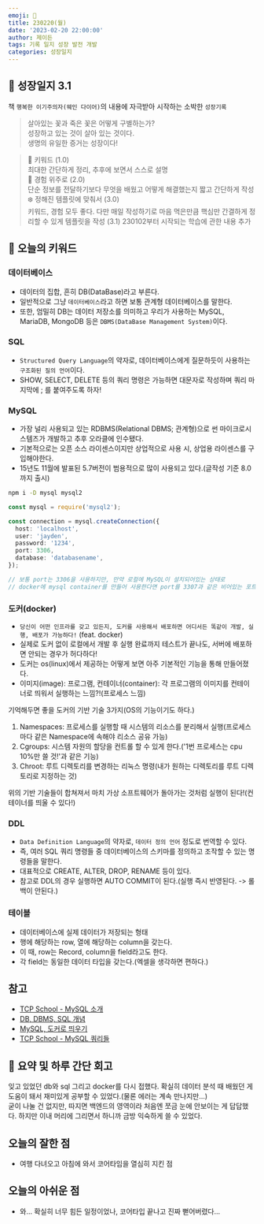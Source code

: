 ```yaml
---
emoji: 🌱
title: 230220(월)
date: '2023-02-20 22:00:00'
author: 제이든
tags: 기록 일지 성장 발전 개발
categories: 성장일지
---
```


## 🎄 성장일지 3.1

책 `행복한 이기주의자(웨인 다이어)`의 내용에 자극받아 시작하는 소박한 `성장기록`

> 살아있는 꽃과 죽은 꽃은 어떻게 구별하는가?<br/>
> 성장하고 있는 것이 살아 있는 것이다.<br/>
> 생명의 유일한 증거는 성장이다!

> 🌳 키워드 (1.0)<br/>
> 최대한 간단하게 정리, 추후에 보면서 스스로 설명<br/>
> 🍉 경험 위주로 (2.0)<br/>
> 단순 정보를 전달하기보다 무엇을 배웠고 어떻게 해결했는지 짧고 간단하게 작성<br/>
> ❄️ 정해진 템플릿에 맞춰서 (3.0)<br/>
> 키워드, 경험 모두 좋다. 다만 매일 작성하기로 마음 먹은만큼 핵심만 간결하게 정리할 수 있게 템플릿을 작성
> (3.1) 230102부터 시작되는 학습에 관한 내용 추가

## 🔑 오늘의 키워드

### 데이터베이스

- 데이터의 집합, 흔히 DB(DataBase)라고 부른다.
- 일반적으로 그냥 `데이터베이스`라고 하면 보통 관계형 데이터베이스를 말한다.
- 또한, 엄밀히 DB는 데이터 저장소를 의미하고 우리가 사용하는 MySQL, MariaDB, MongoDB 등은 `DBMS(DataBase Management System)`이다.

### SQL

- `Structured Query Language`의 약자로, 데이터베이스에게 질문하듯이 사용하는 `구조화된 질의 언어`이다.
- SHOW, SELECT, DELETE 등의 쿼리 명령은 가능하면 대문자로 작성하며 쿼리 마지막에 ; 를 붙여주도록 하자!

### MySQL

- 가장 널리 사용되고 있는 RDBMS(Relational DBMS; 관계형)으로 썬 마이크로시스템즈가 개발하고 추후 오라클에 인수됐다.
- 기본적으로는 오픈 소스 라이센스이지만 상업적으로 사용 시, 상업용 라이센스를 구입해야한다.
- 15년도 11월에 발표된 5.7버전이 범용적으로 많이 사용되고 있다.(글작성 기준 8.0까지 출시)

```zsh
npm i -D mysql mysql2
```

```ts
const mysql = require('mysql2');

const connection = mysql.createConnection({
  host: 'localhost',
  user: 'jayden',
  password: '1234',
  port: 3306,
  database: 'databasename',
});

// 보통 port는 3306을 사용하지만, 만약 로컬에 MySQL이 설치되어있는 상태로
// docker에 mysql container를 만들어 사용한다면 port를 3307과 같은 비어있는 포트를 할당해줘야 한다.
```

### 도커(docker)

- `당신이 어떤 인프라를 갖고 있든지, 도커를 사용해서 배포하면 어디서든 똑같이 개발, 실행, 배포가 가능하다!` (feat. docker)
- 실제로 도커 없이 로컬에서 개발 후 실행 완료까지 테스트가 끝나도, 서버에 배포하면 안되는 경우가 허다하다!
- 도커는 os(linux)에서 제공하는 어떻게 보면 아주 기본적인 기능을 통해 만들어졌다.
- 이미지(image): 프로그램, 컨테이너(container): 각 프로그램의 이미지를 컨테이너로 띄워서 실행하는 느낌?!(프로세스 느낌)

기억해두면 좋을 도커의 기반 기술 3가지(OS의 기능이기도 하다.)

1. Namespaces: 프로세스를 실행할 때 시스템의 리소스를 분리해서 실행(프로세스마다 같은 Namespace에 속해야 리소스 공유 가능)
2. Cgroups: 시스템 자원의 할당을 컨트롤 할 수 있게 한다.('1번 프로세스는 cpu 10%만 쓸 것!'과 같은 기능)
3. Chroot: 루트 디렉토리를 변경하는 리눅스 명령(내가 원하는 디렉토리를 루트 디렉토리로 지정하는 것)

위의 기반 기술들이 합쳐져서 마치 가상 소프트웨어가 돌아가는 것처럼 실행이 된다!(컨테이너를 띄울 수 있다!)

### DDL

- `Data Definition Language`의 약자로, `데이터 정의 언어` 정도로 번역할 수 있다.
- 즉, 여러 SQL 쿼리 명령들 중 데이터베이스의 스키마를 정의하고 조작할 수 있는 명령들을 말한다.
- 대표적으로 CREATE, ALTER, DROP, RENAME 등이 있다.
- 참고로 DDL의 경우 실행하면 AUTO COMMIT이 된다.(실행 즉시 반영된다. -> 롤백이 안된다.)

### 테이블

- 데이터베이스에 실제 데이터가 저장되는 형태
- 행에 해당하는 row, 열에 해당하는 column을 갖는다.
- 이 때, row는 Record, column을 field라고도 한다.
- 각 field는 동일한 데이터 타입을 갖는다.(엑셀을 생각하면 편하다.)

## 참고

- [TCP School - MySQL 소개](http://www.tcpschool.com/mysql/mysql_intro_intro)
- [DB, DBMS, SQL 개념](https://hongong.hanbit.co.kr/%EB%8D%B0%EC%9D%B4%ED%84%B0%EB%B2%A0%EC%9D%B4%EC%8A%A4-%EC%9D%B4%ED%95%B4%ED%95%98%EA%B8%B0-databasedb-dbms-sql%EC%9D%98-%EA%B0%9C%EB%85%90/)
- [MySQL, 도커로 띄우기](https://developerbee.tistory.com/236)
- [TCP School - MySQL 쿼리들](http://www.tcpschool.com/mysql/mysql_basic_create)

## 📝 요약 및 하루 간단 회고

잊고 있었던 db와 sql 그리고 docker를 다시 접했다. 확실히 데이터 분석 때 배웠던 게 도움이 돼서 재미있게 공부할 수 있었다.(물론 에러는 계속 만나지만...)<br/>
굳이 나눌 건 없지만, 따지면 백엔드의 영역이라 처음엔 쪼금 눈에 안보이는 게 답답했다. 하지만 이내 머리에 그리면서 하니까 금방 익숙하게 쓸 수 있었다.

## 오늘의 잘한 점

- 여행 다녀오고 아침에 와서 코어타임을 열심히 지킨 점

## 오늘의 아쉬운 점

- 와... 확실히 너무 힘든 일정이었나, 코어타입 끝나고 진짜 뻗어버렸다...

```toc

```
